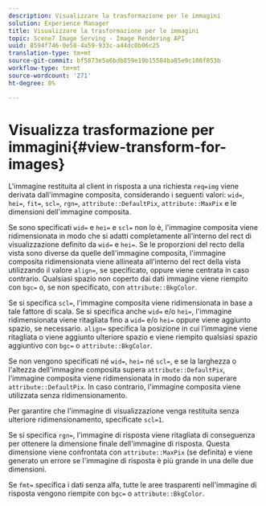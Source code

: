 ```yaml
---
description: Visualizzare la trasformazione per le immagini
solution: Experience Manager
title: Visualizzare la trasformazione per le immagini
topic: Scene7 Image Serving - Image Rendering API
uuid: 8594f746-0e58-4a59-933c-a44dc0b06c25
translation-type: tm+mt
source-git-commit: bf5873e5a6bdb859e19b15584ba85e9c106f853b
workflow-type: tm+mt
source-wordcount: '271'
ht-degree: 0%

---
```



# Visualizza trasformazione per immagini{#view-transform-for-images}

L&#39;immagine restituita al client in risposta a una richiesta `req=img` viene derivata dall&#39;immagine composita, considerando i seguenti valori: `wid=`, `hei=`, `fit=`, `scl=`, `rgn=`, `attribute::DefaultPix`, `attribute::MaxPix` e le dimensioni dell&#39;immagine composita.

Se sono specificati `wid=` e `hei=` e `scl=` non lo è, l&#39;immagine composita viene ridimensionata in modo che si adatti completamente all&#39;interno del rect di visualizzazione definito da `wid=` e `hei=`. Se le proporzioni del recto della vista sono diverse da quelle dell&#39;immagine composita, l&#39;immagine composita ridimensionata viene allineata all&#39;interno del rect della vista utilizzando il valore `align=`, se specificato, oppure viene centrata in caso contrario. Qualsiasi spazio non coperto dai dati immagine viene riempito con `bgc=` o, se non specificato, con `attribute::BkgColor`.

Se si specifica `scl=`, l&#39;immagine composita viene ridimensionata in base a tale fattore di scala. Se si specifica anche `wid=` e/o `hei=`, l&#39;immagine ridimensionata viene ritagliata fino a `wid=` e/o `hei=` oppure viene aggiunto spazio, se necessario. `align=` specifica la posizione in cui l’immagine viene ritagliata o viene aggiunto ulteriore spazio e viene riempito qualsiasi spazio aggiuntivo con  `bgc=` o  `attribute::BkgColor`.

Se non vengono specificati né `wid=`, `hei=` né `scl=`, e se la larghezza o l&#39;altezza dell&#39;immagine composita supera `attribute::DefaultPix`, l&#39;immagine composita viene ridimensionata in modo da non superare `attribute::DefaultPix`. In caso contrario, l&#39;immagine composita viene utilizzata senza ridimensionamento.

Per garantire che l&#39;immagine di visualizzazione venga restituita senza ulteriore ridimensionamento, specificate `scl=1`.

Se si specifica `rgn=`, l&#39;immagine di risposta viene ritagliata di conseguenza per ottenere la dimensione finale dell&#39;immagine di risposta. Questa dimensione viene confrontata con `attribute::MaxPix` (se definita) e viene generato un errore se l&#39;immagine di risposta è più grande in una delle due dimensioni.

Se `fmt=` specifica i dati senza alfa, tutte le aree trasparenti nell&#39;immagine di risposta vengono riempite con `bgc=` o `attribute::BkgColor`.
